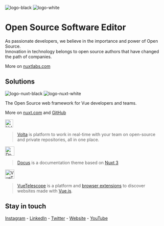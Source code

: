 ![logo-black](https://user-images.githubusercontent.com/4084277/212050243-721aa30f-a841-41f6-a1b0-0d5ce659b6ff.png#gh-light-mode-only)
![logo-white](https://user-images.githubusercontent.com/4084277/212050254-4c6c4482-65ad-4cb1-9024-117a5fc476c9.png#gh-dark-mode-only)

# Open Source Software Editor

As passionate developers, we believe in the importance and power of Open Source.  
Innovation in technology belongs to open source authors that have changed the path of companies.

More on [nuxtlabs.com](https://nuxtlabs.com)

## Solutions

![logo-nuxt-black](https://user-images.githubusercontent.com/4084277/212057350-ec6ba46e-3293-4cea-bdca-d52bb1a546cc.png)
![logo-nuxt-white](https://user-images.githubusercontent.com/4084277/212057307-37c41c69-3a1e-4b78-9955-39a2a0652ff3.png)

The Open Source web framework for Vue developers and teams.

More on [nuxt.com](https://nuxt.com) and [GitHub](https://github.com/nuxt)

<a href="https://volta.net"><img height="26" alt="Volta logo" src="https://user-images.githubusercontent.com/904724/189920810-72b12f0f-92af-47e9-a104-e7ab4ddd7f31.png"></a>

> [Volta](https://volta.net) is platform to work in real-time with your team on open-source and private repositories, all in one place.


<a href="https://docus.com"><img height="30" alt="Docus logo" src="https://user-images.githubusercontent.com/904724/133621566-3809113b-e46c-4e00-b9f9-e7e82c98a192.png"></a>

> [Docus](https://docus.dev) is a documentation theme based on [Nuxt 3](https://v3.nuxtjs.org)

<a href="https://vuetelescope.com"><img height="30" alt="VueTelescope logo" src="https://user-images.githubusercontent.com/904724/133622661-d5c84612-9277-4483-80b5-f8ca4b3d49d6.png"></a>

> [VueTelescope](https://vuetelescope.com) is a platform and [browser extensions](https://github.com/nuxtlabs/vue-telescope-extensions) to discover websites made with [Vue.js](https://vuejs.org).

## Stay in touch

[Instagram](https://www.instagram.com/nuxtlabs) - [LinkedIn](https://www.linkedin.com/company/nuxtlabs) - [Twitter](https://twitter.com/nuxtlabs) - [Website](https://nuxtlabs.com) - [YouTube](https://www.youtube.com/@NuxtLabs)

